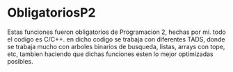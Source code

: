 # ObligatoriosP2
Estas funciones fueron obligatorios de Programacion 2, hechas por mi.
todo el codigo es C/C++.
en dicho codigo se trabaja con diferentes TADS, donde se trabaja mucho con arboles binarios de busqueda, listas, arrays con tope, etc, tambien haciendo que dichas funciones esten lo mejor optimizadas posibles.
